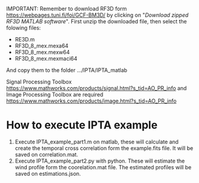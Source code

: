 
IMPORTANT: Remember to download RF3D form https://webpages.tuni.fi/foi/GCF-BM3D/ by clicking on "_Download zipped RF3D MATLAB software_".
First unzip the downloaded file, then select the folowing files:
- RE3D.m
- RF3D_8_mex.mexa64
- RF3D_8_mex.mexw64
- RF3D_8_mex.mexmaci64

And copy them to the folder .../IPTA/IPTA_matlab 

Signal Processing Toolbox https://www.mathworks.com/products/signal.html?s_tid=AO_PR_info and Image Processing Toolbox are required https://www.mathworks.com/products/image.html?s_tid=AO_PR_info

# How to execute IPTA example

1. Execute IPTA_example_part1.m on matlab, these will calculate and create the temporal cross correlation form the example.fits file. It will be saved on correlation.mat.
2. Execute IPTA_example_part2.py with python. These will estimate the wind profile form the coorelation.mat file. The estimated profiles will be saved on estimations.json.

